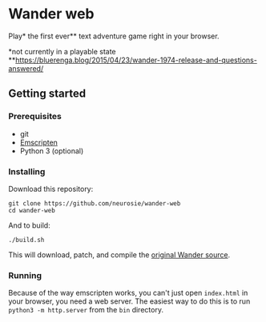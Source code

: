 # Wander web

Play\* the first ever\** text adventure game right in your browser.

\*not currently in a playable state  
\*\*https://bluerenga.blog/2015/04/23/wander-1974-release-and-questions-answered/

## Getting started
### Prerequisites
* git
* [Emscripten](https://emscripten.org/docs/getting_started/downloads.html)
* Python 3 (optional)

### Installing

Download this repository:

```
git clone https://github.com/neurosie/wander-web
cd wander-web
```

And to build:
```
./build.sh
```

This will download, patch, and compile the [original Wander source](https://github.com/shmup/wander).

### Running 
Because of the way emscripten works, you can't just open `index.html` in your browser, you need a web server. The easiest way to do this is to run `python3 -m http.server` from the `bin` directory.
